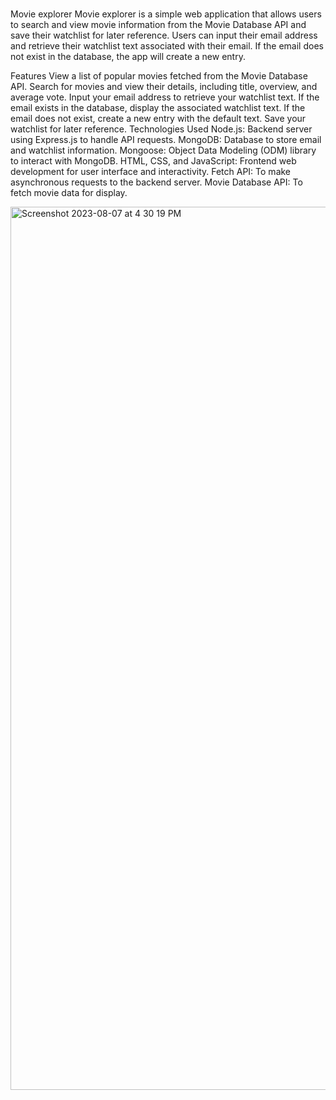 # 
Movie explorer
Movie explorer is a simple web application that allows users to search and view movie information from the Movie Database API and save their watchlist for later reference. Users can input their email address and retrieve their watchlist text associated with their email. If the email does not exist in the database, the app will create a new entry.

Features
View a list of popular movies fetched from the Movie Database API.
Search for movies and view their details, including title, overview, and average vote.
Input your email address to retrieve your watchlist text.
If the email exists in the database, display the associated watchlist text.
If the email does not exist, create a new entry with the default text.
Save your watchlist for later reference.
Technologies Used
Node.js: Backend server using Express.js to handle API requests.
MongoDB: Database to store email and watchlist information.
Mongoose: Object Data Modeling (ODM) library to interact with MongoDB.
HTML, CSS, and JavaScript: Frontend web development for user interface and interactivity.
Fetch API: To make asynchronous requests to the backend server.
Movie Database API: To fetch movie data for display.


<img width="1413" alt="Screenshot 2023-08-07 at 4 30 19 PM" src="https://github.com/alhousseinmed/worldamovies/assets/84826294/b382b6cb-d0ef-41b3-81e6-35ad204feb05">
